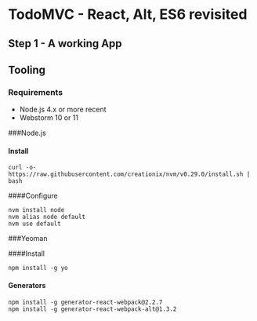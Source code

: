 
# TodoMVC - React, Alt, ES6 revisited


## Step 1 - A working App

## Tooling

### Requirements

 - Node.js 4.x or more recent
 - Webstorm 10 or 11

###Node.js

#### Install

```
curl -o- https://raw.githubusercontent.com/creationix/nvm/v0.29.0/install.sh | bash
```

####Configure
```
nvm install node
nvm alias node default
nvm use default
```

###Yeoman

####Install
```
npm install -g yo
```

#### Generators
```
npm install -g generator-react-webpack@2.2.7 
npm install -g generator-react-webpack-alt@1.3.2
```
